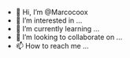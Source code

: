 - 👋 Hi, I’m @Marcocoox
- 👀 I’m interested in ...
- 🌱 I’m currently learning ...
- 💞️ I’m looking to collaborate on ...
- 📫 How to reach me ...

<!---
Marcocoox/Marcocoox is a ✨ special ✨ repository because its `README.md` (this file) appears on your GitHub profile.
You can click the Preview link to take a look at your changes.
--->
